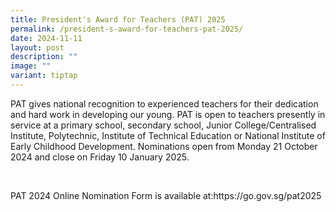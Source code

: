 ```yaml
---
title: President's Award for Teachers (PAT) 2025
permalink: /president-s-award-for-teachers-pat-2025/
date: 2024-11-11
layout: post
description: ""
image: ""
variant: tiptap
---
```

<p>PAT gives national recognition to experienced teachers for their dedication
and hard work in developing our young. PAT is open to teachers presently
in service at a primary school, secondary school, Junior College/Centralised
Institute, Polytechnic, Institute of Technical Education or National Institute
of Early Childhood Development. Nominations open from Monday 21 October
2024 and close on Friday 10 January 2025.</p>
<p>&nbsp;</p>
<p>PAT 2024 Online Nomination Form is available at:<a rel="noopener noreferrer nofollow" target="_blank">https://go.gov.sg/pat2025</a>
</p>